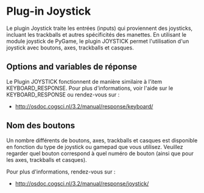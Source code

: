 # Plug-in Joystick

Le plugin Joystick traite les entrées (inputs) qui proviennent des joysticks, incluant les trackballs et autres spécificités des manettes. En utilisant le module joystick de PyGame, le plugin JOYSTICK permet l'utilisation d'un joystick avec boutons, axes, trackballs et casques.

## Options and variables de réponse

Le Plugin JOYSTICK fonctionnent de manière similaire à l'item KEYBOARD_RESPONSE. Pour plus d'informations, voir l'aide sur le KEYBOARD_RESPONSE ou rendez-vous sur :

- <http://osdoc.cogsci.nl/3.2/manual/response/keyboard/>

## Nom des boutons

Un nombre différents de boutons, axes, trackballs et casques est disponible en fonction du type de joystick ou gamepad que vous utilisez. Veuillez regarder quel bouton correspond à quel numéro de bouton (ainsi que pour les axes, trackballs et casques).

Pour plus d'informations, rendez-vous sur :

- <http://osdoc.cogsci.nl/3.2/manual/response/joystick/>
